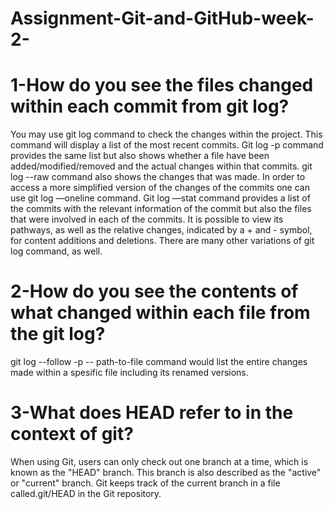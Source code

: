 # Assignment-Git-and-GitHub-week-2-
 
# 1-How do you see the files changed within each commit from git log?

You may use git log command to check the changes within the project. This command will display a list of the most recent commits. Git log -p command provides the same list but also shows whether a file have been added/modified/removed and  the actual changes within that commits. git log --raw command also shows the changes that was made.  In order to access a more simplified version of the changes of the commits one can use git log —oneline command. Git log —stat command provides a list of the commits with the relevant information of the commit but also the files that were involved in each of the commits. It is possible to view its pathways, as well as the relative changes, indicated by a + and - symbol, for content additions and deletions. There are many other variations of git log command, as well. 

# 2-How do you see the contents of what changed within each file from the git log?

git log --follow -p -- path-to-file command would list the entire changes made within a spesific file including its renamed versions.


# 3-What does HEAD refer to in the context of git?

When using Git, users can only check out one branch at a time, which is known as the "HEAD" branch. This branch is also described as the "active" or "current" branch. Git keeps track of the current branch in a file called.git/HEAD in the Git repository.

